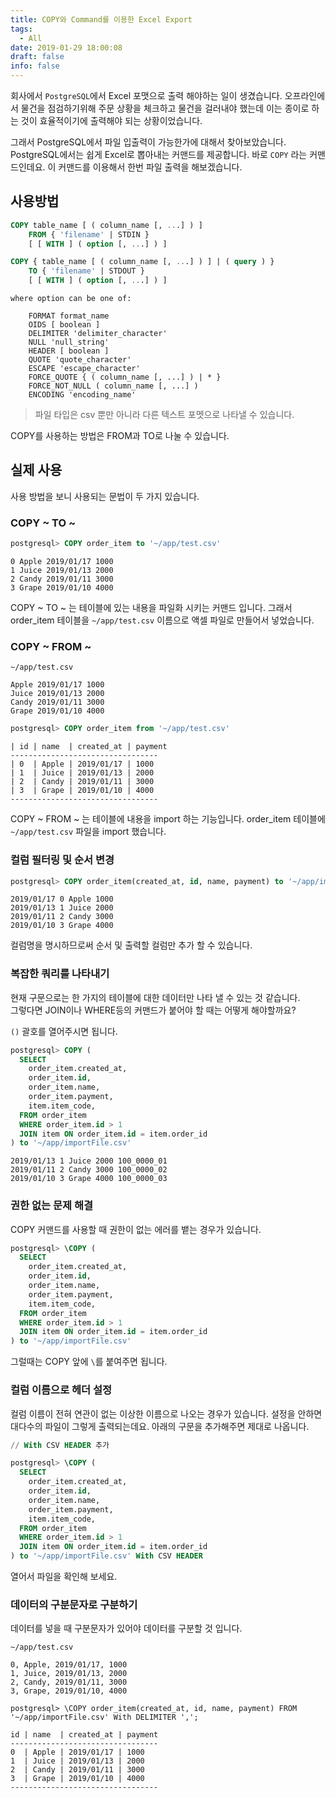 ```yaml
---
title: COPY와 Command를 이용한 Excel Export
tags:
  - All
date: 2019-01-29 18:00:08
draft: false
info: false
---
```


회사에서 `PostgreSQL`에서 Excel 포맷으로 출력 해야하는 일이 생겼습니다. 오프라인에서 물건을 점검하기위해 주문 상황을 체크하고 물건을 걸러내야 했는데 이는 종이로 하는 것이 효율적이기에 출력해야 되는 상황이었습니다.

그래서 PostgreSQL에서 파일 입출력이 가능한가에 대해서 찾아보았습니다. PostgreSQL에서는 쉽게 Excel로 뽑아내는 커맨드를 제공합니다. 바로 `COPY` 라는 커맨드인데요. 이 커맨드를 이용해서 한번 파일 출력을 해보겠습니다.

## 사용방법

```sql
COPY table_name [ ( column_name [, ...] ) ]
    FROM { 'filename' | STDIN }
    [ [ WITH ] ( option [, ...] ) ]

COPY { table_name [ ( column_name [, ...] ) ] | ( query ) }
    TO { 'filename' | STDOUT }
    [ [ WITH ] ( option [, ...] ) ]
```

```
where option can be one of:

    FORMAT format_name
    OIDS [ boolean ]
    DELIMITER 'delimiter_character'
    NULL 'null_string'
    HEADER [ boolean ]
    QUOTE 'quote_character'
    ESCAPE 'escape_character'
    FORCE_QUOTE { ( column_name [, ...] ) | * }
    FORCE_NOT_NULL ( column_name [, ...] )
    ENCODING 'encoding_name'
```

> 파일 타입은 csv 뿐만 아니라 다른 텍스트 포멧으로 나타낼 수 있습니다.

COPY를 사용하는 방법은 FROM과 TO로 나눌 수 있습니다.

## 실제 사용

사용 방법을 보니 사용되는 문법이 두 가지 있습니다.

### COPY ~ TO ~

```sql
postgresql> COPY order_item to '~/app/test.csv'
```

```
0 Apple 2019/01/17 1000
1 Juice 2019/01/13 2000
2 Candy 2019/01/11 3000
3 Grape 2019/01/10 4000
```

COPY ~ TO ~ 는 테이블에 있는 내용을 파일화 시키는 커맨드 입니다. 그래서 order_item 테이블을 `~/app/test.csv` 이름으로 액셀 파일로 만들어서 넣었습니다.

### COPY ~ FROM ~

```
~/app/test.csv

Apple 2019/01/17 1000
Juice 2019/01/13 2000
Candy 2019/01/11 3000
Grape 2019/01/10 4000
```

```sql
postgresql> COPY order_item from '~/app/test.csv'
```

```
| id | name  | created_at | payment
---------------------------------
| 0  | Apple | 2019/01/17 | 1000
| 1  | Juice | 2019/01/13 | 2000
| 2  | Candy | 2019/01/11 | 3000
| 3  | Grape | 2019/01/10 | 4000
---------------------------------
```

COPY ~ FROM ~ 는 테이블에 내용을 import 하는 기능입니다.
order_item 테이블에 `~/app/test.csv` 파일을 import 했습니다.

### 컬럼 필터링 및 순서 변경

```sql
postgresql> COPY order_item(created_at, id, name, payment) to '~/app/importFile.csv'
```

```
2019/01/17 0 Apple 1000
2019/01/13 1 Juice 2000
2019/01/11 2 Candy 3000
2019/01/10 3 Grape 4000
```

컬럼명을 명시하므로써 순서 및 출력할 컬럼만 추가 할 수 있습니다.

### 복잡한 쿼리를 나타내기

현재 구문으로는 한 가지의 테이블에 대한 데이터만 나타 낼 수 있는 것 같습니다.  
그렇다면 JOIN이나 WHERE등의 커맨드가 붙어야 할 때는 어떻게 해야할까요?

`()` 괄호를 열어주시면 됩니다.

```sql
postgresql> COPY (
  SELECT
    order_item.created_at,
    order_item.id,
    order_item.name,
    order_item.payment,
    item.item_code,
  FROM order_item
  WHERE order_item.id > 1
  JOIN item ON order_item.id = item.order_id
) to '~/app/importFile.csv'
```

```
2019/01/13 1 Juice 2000 100_0000_01
2019/01/11 2 Candy 3000 100_0000_02
2019/01/10 3 Grape 4000 100_0000_03
```

### 권한 없는 문제 해결

COPY 커맨드를 사용할 때 권한이 없는 에러를 뱉는 경우가 있습니다.

```sql
postgresql> \COPY (
  SELECT
    order_item.created_at,
    order_item.id,
    order_item.name,
    order_item.payment,
    item.item_code,
  FROM order_item
  WHERE order_item.id > 1
  JOIN item ON order_item.id = item.order_id
) to '~/app/importFile.csv'
```

그럴때는 COPY 앞에 `\`를 붙여주면 됩니다.

### 컬럼 이름으로 헤더 설정

컬럼 이름이 전혀 연관이 없는 이상한 이름으로 나오는 경우가 있습니다. 설정을 안하면 대다수의 파일이 그렇게 출력되는데요. 아래의 구문을 추가해주면 제대로 나옵니다.

```sql
// With CSV HEADER 추가

postgresql> \COPY (
  SELECT
    order_item.created_at,
    order_item.id,
    order_item.name,
    order_item.payment,
    item.item_code,
  FROM order_item
  WHERE order_item.id > 1
  JOIN item ON order_item.id = item.order_id
) to '~/app/importFile.csv' With CSV HEADER
```

열어서 파일을 확인해 보세요.

### 데이터의 구분문자로 구분하기

데이터를 넣을 때 구분문자가 있어야 데이터를 구분할 것 입니다.

```
~/app/test.csv

0, Apple, 2019/01/17, 1000
1, Juice, 2019/01/13, 2000
2, Candy, 2019/01/11, 3000
3, Grape, 2019/01/10, 4000

postgresql> \COPY order_item(created_at, id, name, payment) FROM '~/app/importFile.csv' With DELIMITER ',';

id | name  | created_at | payment
---------------------------------
0  | Apple | 2019/01/17 | 1000
1  | Juice | 2019/01/13 | 2000
2  | Candy | 2019/01/11 | 3000
3  | Grape | 2019/01/10 | 4000
---------------------------------
```
